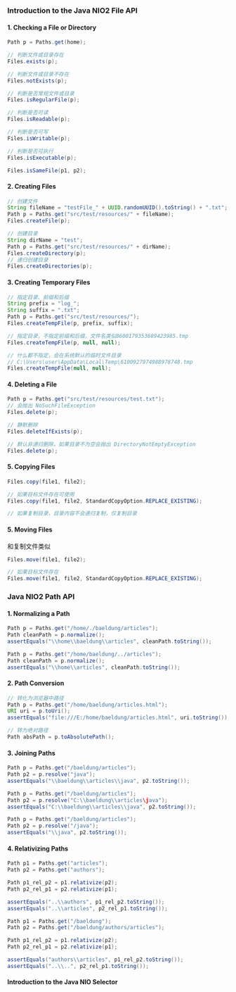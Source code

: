### Introduction to the Java NIO2 File API

#### 1. Checking a File or Directory

```java
Path p = Paths.get(home);

// 判断文件或目录存在
Files.exists(p);

// 判断文件或目录不存在
Files.notExists(p);

// 判断是否常规文件或目录
Files.isRegularFile(p);

// 判断是否可读
Files.isReadable(p);

// 判断是否可写
Files.isWritable(p);

// 判断是否可执行
Files.isExecutable(p);

Files.isSameFile(p1, p2);
```
#### 2. Creating Files

```java
// 创建文件
String fileName = "testFile_" + UUID.randomUUID().toString() + ".txt";
Path p = Paths.get("src/test/resources/" + fileName);
Files.createFile(p);

// 创建目录
String dirName = "test";
Path p = Paths.get("src/test/resources/" + dirName);
Files.createDirectory(p);
// 递归创建目录
Files.createDirectories(p);
```

#### 3. Creating Temporary Files

```java
// 指定目录、前缀和后缀
String prefix = "log_";
String suffix = ".txt";
Path p = Paths.get("src/test/resources/");
Files.createTempFile(p, prefix, suffix);

// 指定目录，不指定前缀和后缀，文件名类似8600179353689423985.tmp
Files.createTempFile(p, null, null);

// 什么都不指定，会在系统默认的临时文件目录
// C:\Users\user\AppData\Local\Temp\6100927974988978748.tmp
Files.createTempFile(null, null);
```

#### 4. Deleting a File

```java
Path p = Paths.get("src/test/resources/test.txt");
// 会抛出 NoSuchFileException
Files.delete(p);

// 静默删除
Files.deleteIfExists(p);

// 默认非递归删除，如果目录不为空会抛出 DirectoryNotEmptyException
Files.delete(p);
```

#### 5. Copying Files

```java
Files.copy(file1, file2);

// 如果目标文件存在可使用
Files.copy(file1, file2, StandardCopyOption.REPLACE_EXISTING);

// 如果复制目录，目录内容不会递归复制，仅复制目录
```

#### 5. Moving Files

和复制文件类似

```java
Files.move(file1, file2);

// 如果目标文件存在
Files.move(file1, file2, StandardCopyOption.REPLACE_EXISTING);
```

### Java NIO2 Path API

#### 1. Normalizing a Path

```java
Path p = Paths.get("/home/./baeldung/articles");
Path cleanPath = p.normalize();
assertEquals("\\home\\baeldung\\articles", cleanPath.toString());

Path p = Paths.get("/home/baeldung/../articles");
Path cleanPath = p.normalize();
assertEquals("\\home\\articles", cleanPath.toString());
```

#### 2. Path Conversion

```java
// 转化为浏览器中路径
Path p = Paths.get("/home/baeldung/articles.html");
URI uri = p.toUri();
assertEquals("file:///E:/home/baeldung/articles.html", uri.toString());

// 转为绝对路径
Path absPath = p.toAbsolutePath();
```

#### 3. Joining Paths

```java
Path p = Paths.get("/baeldung/articles"); 
Path p2 = p.resolve("java");  
assertEquals("\\baeldung\\articles\\java", p2.toString());

Path p = Paths.get("/baeldung/articles");
Path p2 = p.resolve("C:\\baeldung\\articles\java");
assertEquals("C:\\baeldung\\articles\\java", p2.toString());

Path p = Paths.get("/baeldung/articles");
Path p2 = p.resolve("/java");
assertEquals("\\java", p2.toString());
```

#### 4. Relativizing Paths

```java
Path p1 = Paths.get("articles");
Path p2 = Paths.get("authors");

Path p1_rel_p2 = p1.relativize(p2);
Path p2_rel_p1 = p2.relativize(p1);

assertEquals("..\\authors", p1_rel_p2.toString());
assertEquals("..\\articles", p2_rel_p1.toString());
```

```java
Path p1 = Paths.get("/baeldung");
Path p2 = Paths.get("/baeldung/authors/articles");

Path p1_rel_p2 = p1.relativize(p2);
Path p2_rel_p1 = p2.relativize(p1);

assertEquals("authors\\articles", p1_rel_p2.toString());
assertEquals("..\\..", p2_rel_p1.toString());
```

#### Introduction to the Java NIO Selector
